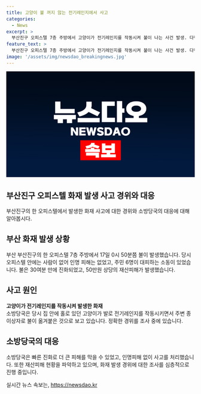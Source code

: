 ```yaml
---
title: 고양이 불 꺼지 않는 전기레인지에서 사고
categories:
  - News
excerpt: >
  부산진구 오피스텔 7층 주방에서 고양이가 전기레인지를 작동시켜 불이 나는 사건 발생. 다행히 인명피해는 없었으나 50만원 상당의 재산피해 발생. 소방당국은 고양이의 행동이 불을 일으킨 원인으로 조사 중.
feature_text: >
  부산진구 오피스텔 7층 주방에서 고양이가 전기레인지를 작동시켜 불이 나는 사건 발생. 다행히 인명피해는 없었으나 50만원 상당의 재산피해 발생. 소방당국은 고양이의 행동이 불을 일으킨 원인으로 조사 중.
image: '/assets/img/newsdao_breakingnews.jpg'
---
```


<p><img src="/assets/img/newsdao_breakingnews.jpg" alt="ranknews 속보" /></p>

<h2>부산진구 오피스텔 화재 발생 사고 경위와 대응</h2>

<p data-ke-size="size16">부산진구의 한 오피스텔에서 발생한 화재 사고에 대한 경위와 소방당국의 대응에 대해 알아봅시다.</p>

<h2 data-ke-size="size26">부산 화재 발생 상황</h2>

<p data-ke-size="size16">부산 부산진구의 한 오피스텔 7층 주방에서 17일 0시 50분쯤 불이 발생했습니다. 당시 오피스텔 안에는 사람이 없어 인명 피해는 없었고, 주민 6명이 대피하는 소동이 있었습니다. 불은 30여분 만에 진화되었고, 50만원 상당의 재산피해가 발생했습니다.</p>

<h2 data-ke-size="size26">사고 원인</h2>

<p data-ke-size="size16"><b>고양이가 전기레인지를 작동시켜 발생한 화재</b><br>소방당국은 당시 집 안에 홀로 있던 고양이가 발로 전기레인지를 작동시키면서 주변 종이상자로 불이 옮겨붙은 것으로 보고 있습니다. 정확한 경위를 조사 중에 있습니다.</p>

<h2 data-ke-size="size26">소방당국의 대응</h2>

<p data-ke-size="size16">소방당국은 빠른 진화로 더 큰 피해를 막을 수 있었고, 인명피해 없이 사고를 처리했습니다. 또한 재산피해 현황을 파악하고 있으며, 화재 발생 경위에 대한 조사를 심층적으로 진행 중입니다.</p>
실시간 뉴스 속보는, <a href="https://newsdao.kr" rel="dofollow">https://newsdao.kr</a>


